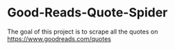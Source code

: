 # Good-Reads-Quote-Spider

The goal of this project is to scrape all the quotes on https://www.goodreads.com/quotes 